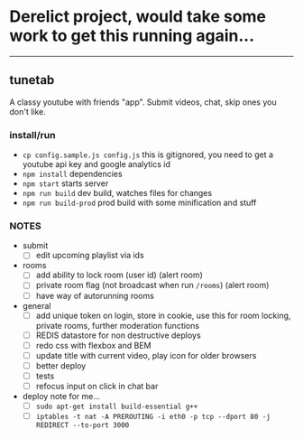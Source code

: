 # Derelict project, would take some work to get this running again...

---

## tunetab
A classy youtube with friends "app". Submit videos, chat, skip ones you don't like.

### install/run
* `cp config.sample.js config.js` this is gitignored, you need to get a youtube api key and google analytics id
* `npm install` dependencies
* `npm start` starts server
* `npm run build` dev build, watches files for changes
* `npm run build-prod` prod build with some minification and stuff

### NOTES
- submit
  - [ ] edit upcoming playlist via ids
- rooms
  - [ ] add ability to lock room (user id) (alert room)
  - [ ] private room flag (not broadcast when run `/rooms`) (alert room)
  - [ ] have way of autorunning rooms
- general
  - [ ] add unique token on login, store in cookie, use this for room locking, private rooms, further moderation functions
  - [ ] REDIS datastore for non destructive deploys
  - [ ] redo css with flexbox and BEM
  - [ ] update title with current video, play icon for older browsers
  - [ ] better deploy
  - [ ] tests
  - [ ] refocus input on click in chat bar
- deploy note for me...
  - [ ] `sudo apt-get install build-essential g++`
  - [ ] `iptables -t nat -A PREROUTING -i eth0 -p tcp --dport 80 -j REDIRECT --to-port 3000`
